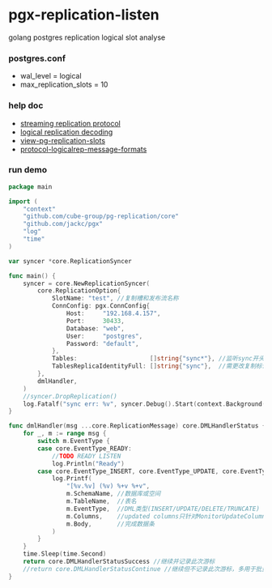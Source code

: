 # pgx-replication-listen

golang postgres replication logical slot analyse

### postgres.conf

* wal_level = logical
* max_replication_slots = 10

### help doc

* [streaming replication protocol](https://www.postgresql.org/docs/current/logicaldecoding-example.html)
* [logical replication decoding](https://www.postgresql.org/docs/current/logicaldecoding-example.html)
* [view-pg-replication-slots](https://www.postgresql.org/docs/14/view-pg-replication-slots.html)
* [protocol-logicalrep-message-formats](https://www.postgresql.org/docs/current/protocol-logicalrep-message-formats.html)

### run demo

```go
package main

import (
	"context"
	"github.com/cube-group/pg-replication/core"
	"github.com/jackc/pgx"
	"log"
	"time"
)

var syncer *core.ReplicationSyncer

func main() {
	syncer = core.NewReplicationSyncer(
		core.ReplicationOption{
			SlotName: "test", //复制槽和发布流名称
			ConnConfig: pgx.ConnConfig{
				Host:     "192.168.4.157",
				Port:     30433,
				Database: "web",
				User:     "postgres",
				Password: "default",
			},
			Tables:                    []string{"sync*"}, //监听sync开头的所有表
			TablesReplicaIdentityFull: []string{"sync"},  //需更改复制标识的表，开启后ReplicationMessage中的Columns为操作受影响的列
		},
		dmlHandler,
	)
	//syncer.DropReplication()
	log.Fatalf("sync err: %v", syncer.Debug().Start(context.Background()))
}

func dmlHandler(msg ...core.ReplicationMessage) core.DMLHandlerStatus {
	for _, m := range msg {
		switch m.EventType {
		case core.EventType_READY:
			//TODO READY LISTEN
			log.Println("Ready")
		case core.EventType_INSERT, core.EventType_UPDATE, core.EventType_DELETE, core.EventType_TRUNCATE:
			log.Printf(
				"[%v.%v] (%v) %+v %+v",
				m.SchemaName, //数据库或空间
				m.TableName,  //表名
				m.EventType,  //DML类型(INSERT/UPDATE/DELETE/TRUNCATE)
				m.Columns,    //updated columns只针对MonitorUpdateColumn=true
				m.Body,       //完成数据条
			)
		}
	}
	time.Sleep(time.Second)
	return core.DMLHandlerStatusSuccess //继续并记录此次游标
	//return core.DMLHandlerStatusContinue //继续但不记录此次游标，多用于批量处理
}

```